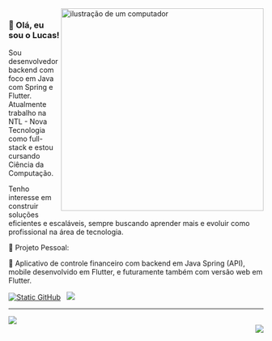 <img src="https://raw.githubusercontent.com/MicaelliMedeiros/micaellimedeiros/master/image/computer-illustration.png" alt="ilustração de um computador" min-width="400px" max-width="400px" width="400px" align="right">
<h3 align="left"> 
👋 Olá, eu sou o Lucas!
</h3>

<p align="left"> 
Sou desenvolvedor backend com foco em Java com Spring e Flutter. Atualmente trabalho na NTL - Nova Tecnologia como full-stack e estou cursando Ciência da Computação.

Tenho interesse em construir soluções eficientes e escaláveis, sempre buscando aprender mais e evoluir como profissional na área de tecnologia.
</p>

<p align="left">
  🔭 Projeto Pessoal: 
  
  📱 Aplicativo de controle financeiro com backend em Java Spring (API), mobile desenvolvido em Flutter, e futuramente também com versão web em Flutter.
</p>
<p align="left">
  <a href="https://github.com/Lucas-Santos732"><img src="https://img.shields.io/static/v1?label=Overview&message=Lucas-Santos732&color=f8efd4&style=for-the-badge&logo=GitHub" alt="Static GitHub"></a>
  <a>&nbsp</a>
  <a href="https://www.linkedin.com/in/lucas-santos-ls"> <img src="https://img.shields.io/badge/LinkedIn-0077B5?style=for-the-badge&logo=linkedin&logoColor=white"></a>
</p>

<hr>

<img src="https://github-readme-stats.vercel.app/api?username=Lucas-Santos732&theme=tokyonight&size_weight=1.5&count_weight=1.5" align="left">
<br>
<img src="https://github-readme-stats.vercel.app/api/top-langs/?username=Lucas-Santos732&hide=html&layout=compact&theme=tokyonight" align="right">

